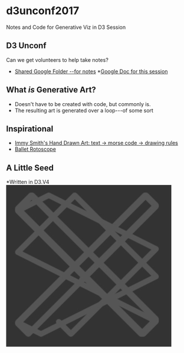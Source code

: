 # d3unconf2017
Notes and Code for Generative Viz in D3 Session

## D3 Unconf
Can we get volunteers to help take notes?
* [Shared Google Folder --for notes](https://drive.google.com/drive/u/0/folders/0B7rKrg7AOwYMLVhVU1FDeUVEY2c)
	*[Google Doc for this session](https://docs.google.com/document/d/1PrVLJ7gNen_a2aoPJTnWoOLqrtYj_YaBvVL4v2nXVQQ/edit)

## What *is* Generative Art?
* Doesn't have to be created with code, but commonly is.
* The resulting art is generated over a loop---of some sort

## Inspirational

* [Immy Smith's Hand Drawn Art: text -> morse code -> drawing rules ](https://twitter.com/DrImmySmith/status/908595731048656896)
* [Ballet Rotoscope](https://www.youtube.com/watch?v=yzJk6ww3LD0)



## A Little Seed 
*Written in D3.V4
![](https://github.com/KristinHenry/d3unconf2017/blob/master/drawing.jpg)